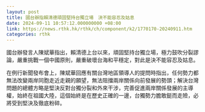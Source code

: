 ```yaml
---
layout: post
title: 國台辦指賴清德頑固堅持台獨立場　決不能容忍及姑息
date: 2024-09-11 10:57:12.000000000 +08:00
link: https://news.rthk.hk/rthk/ch/component/k2/1770170-20240911.htm
categories: rthk
---
```


國台辦發言人陳斌華指出，賴清德上台以來，頑固堅持台獨立場，極力鼓吹分裂謬論，嚴重挑戰一個中國原則，嚴重破壞台海和平穩定，對此是決不能容忍及姑息。

在例行新聞發布會上，陳斌華回應有關台灣地區領導人的提問時指出，任何勢力都無法改變兩岸同胞走近走親的願望，無法阻擋兩岸關係向前發展的勢頭；解決台灣問題的總體方略是堅決反對台獨分裂和外來干涉，完善促進兩岸關係發展的主導權，始終在祖國大陸，這個始終是在歷史正確的一邊，台獨勢力膽敢鋌而走險，必將受到堅決及徹底粉碎。
